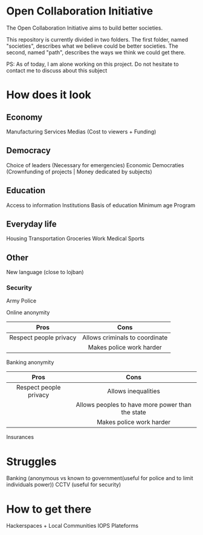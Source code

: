 # Open Collaboration Initiative

The Open Collaboration Initiative aims to build better societies.

This repository is currently divided in two folders. The first folder, named "societies", describes what we believe could be better societies. The second, named "path", describes the ways we think we could get there.

PS: As of today, I am alone working on this project. Do not hesitate to contact me to discuss about this subject

# How does it look

## Economy

Manufacturing
Services
Medias (Cost to viewers + Funding)

## Democracy

Choice of leaders (Necessary for emergencies)
Economic Democraties (Crownfunding of projects | Money dedicated by subjects)

## Education

Access to information
Institutions
Basis of education
  Minimum age
  Program

## Everyday life

Housing
Transportation
Groceries
Work
Medical
Sports

## Other

New language (close to lojban)

### Security

Army
Police

Online anonymity

| Pros                   | Cons                           |
|:----------------------:|:------------------------------:|
| Respect people privacy | Allows criminals to coordinate |
|                        | Makes police work harder       |

Banking anonymity

| Pros                   | Cons                           |
|:----------------------:|:------------------------------:|
| Respect people privacy | Allows inequalities            |
|                        | Allows peoples to have more power than the state |
|                        | Makes police work harder       |

Insurances

# Struggles

Banking (anonymous vs known to government(useful for police and to limit individuals power))
CCTV (useful for security)

# How to get there

Hackerspaces + Local Communities
IOPS
Plateforms
